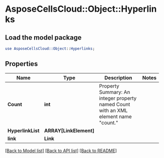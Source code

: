 # AsposeCellsCloud::Object::Hyperlinks 

## Load the model package
```perl
use AsposeCellsCloud::Object::Hyperlinks;
```

## Properties
Name | Type | Description | Notes
------------ | ------------- | ------------- | -------------
**Count** | **int** | Property Summary: An integer property named Count with an XML element name "count." |
**HyperlinkList** | **ARRAY[LinkElement]** |  |
**link** | **Link** |  |  

[[Back to Model list]](../README.md#documentation-for-models) [[Back to API list]](../README.md#documentation-for-api-endpoints) [[Back to README]](../README.md)

